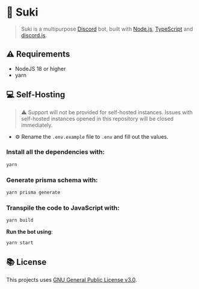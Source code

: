 # 🤖 Suki

> Suki is a multipurpose [Discord](https://discord.com) bot, built with [Node.js](https://nodejs.org), [TypeScript](https://www.typescriptlang.org/) and [discord.js](https://discord.js.org).

## ⚠ Requirements
- NodeJS 18 or higher
- yarn

## 💻 Self-Hosting

> ⚠️ Support will not be provided for self-hosted instances. Issues with self-hosted instances opened in this repository will be closed immediately.

- ⚙️ Rename the `.env.example` file to `.env` and fill out the values.

### Install all the dependencies with:
```bash
yarn
```

### Generate prisma schema with:
```bash
yarn prisma generate
```

### Transpile the code to JavaScript with:

```bash
yarn build
```

**Run the bot using**:
```bash
yarn start
```

## 📚 License
This projects uses [GNU General Public License v3.0](https://www.gnu.org/licenses/gpl-3.0.html).
